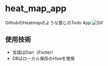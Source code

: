 # heat_map_app

GithubのHeatmapのような感じのTodo App
![Gif](https://raw.github.com/Inosuke0718/heat_map_app/edit/master/demo.gif)

## 使用技術
- 言語はDart（Flutter）
- DBはローカル保存のHiveを使用
